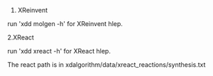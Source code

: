1. XReinvent

run 'xdd molgen -h' for XReinvent hlep.

2.XReact

run 'xdd xreact -h' for XReact hlep.

The react path is in  xdalgorithm/data/xreact_reactions/synthesis.txt 
